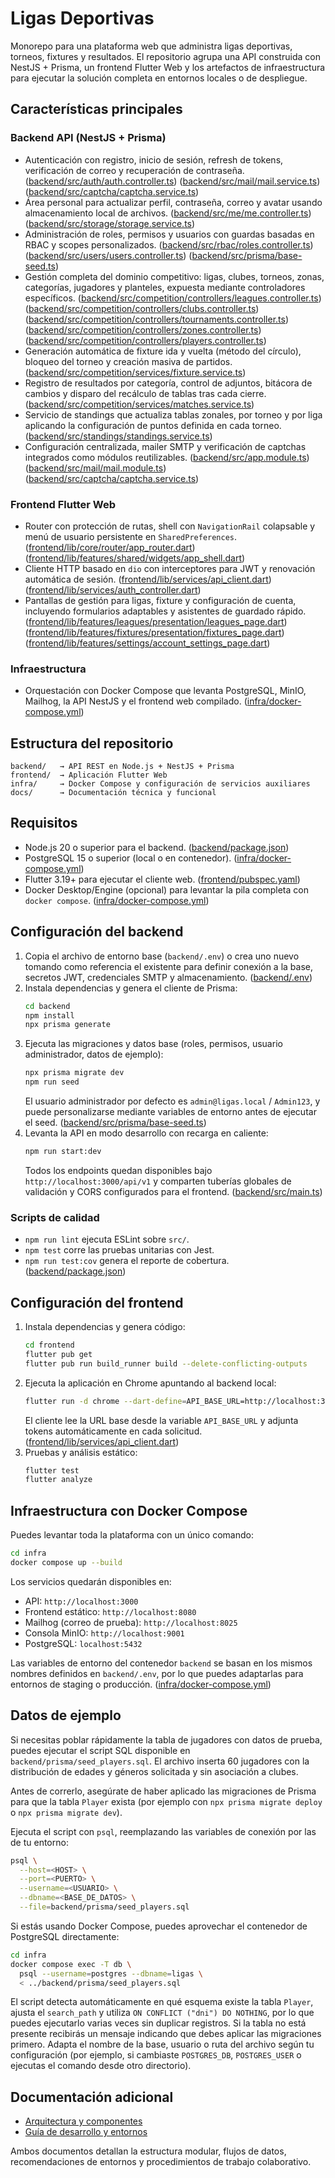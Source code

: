 # Ligas Deportivas

Monorepo para una plataforma web que administra ligas deportivas, torneos, fixtures y resultados. El repositorio agrupa una API construida con NestJS + Prisma, un frontend Flutter Web y los artefactos de infraestructura para ejecutar la solución completa en entornos locales o de despliegue.

## Características principales

### Backend API (NestJS + Prisma)
- Autenticación con registro, inicio de sesión, refresh de tokens, verificación de correo y recuperación de contraseña. ([backend/src/auth/auth.controller.ts](backend/src/auth/auth.controller.ts)) ([backend/src/mail/mail.service.ts](backend/src/mail/mail.service.ts)) ([backend/src/captcha/captcha.service.ts](backend/src/captcha/captcha.service.ts))
- Área personal para actualizar perfil, contraseña, correo y avatar usando almacenamiento local de archivos. ([backend/src/me/me.controller.ts](backend/src/me/me.controller.ts)) ([backend/src/storage/storage.service.ts](backend/src/storage/storage.service.ts))
- Administración de roles, permisos y usuarios con guardas basadas en RBAC y scopes personalizados. ([backend/src/rbac/roles.controller.ts](backend/src/rbac/roles.controller.ts)) ([backend/src/users/users.controller.ts](backend/src/users/users.controller.ts)) ([backend/src/prisma/base-seed.ts](backend/src/prisma/base-seed.ts))
- Gestión completa del dominio competitivo: ligas, clubes, torneos, zonas, categorías, jugadores y planteles, expuesta mediante controladores específicos. ([backend/src/competition/controllers/leagues.controller.ts](backend/src/competition/controllers/leagues.controller.ts)) ([backend/src/competition/controllers/clubs.controller.ts](backend/src/competition/controllers/clubs.controller.ts)) ([backend/src/competition/controllers/tournaments.controller.ts](backend/src/competition/controllers/tournaments.controller.ts)) ([backend/src/competition/controllers/zones.controller.ts](backend/src/competition/controllers/zones.controller.ts)) ([backend/src/competition/controllers/players.controller.ts](backend/src/competition/controllers/players.controller.ts))
- Generación automática de fixture ida y vuelta (método del círculo), bloqueo del torneo y creación masiva de partidos. ([backend/src/competition/services/fixture.service.ts](backend/src/competition/services/fixture.service.ts))
- Registro de resultados por categoría, control de adjuntos, bitácora de cambios y disparo del recálculo de tablas tras cada cierre. ([backend/src/competition/services/matches.service.ts](backend/src/competition/services/matches.service.ts))
- Servicio de standings que actualiza tablas zonales, por torneo y por liga aplicando la configuración de puntos definida en cada torneo. ([backend/src/standings/standings.service.ts](backend/src/standings/standings.service.ts))
- Configuración centralizada, mailer SMTP y verificación de captchas integrados como módulos reutilizables. ([backend/src/app.module.ts](backend/src/app.module.ts)) ([backend/src/mail/mail.module.ts](backend/src/mail/mail.module.ts)) ([backend/src/captcha/captcha.service.ts](backend/src/captcha/captcha.service.ts))

### Frontend Flutter Web
- Router con protección de rutas, shell con `NavigationRail` colapsable y menú de usuario persistente en `SharedPreferences`. ([frontend/lib/core/router/app_router.dart](frontend/lib/core/router/app_router.dart)) ([frontend/lib/features/shared/widgets/app_shell.dart](frontend/lib/features/shared/widgets/app_shell.dart))
- Cliente HTTP basado en `dio` con interceptores para JWT y renovación automática de sesión. ([frontend/lib/services/api_client.dart](frontend/lib/services/api_client.dart)) ([frontend/lib/services/auth_controller.dart](frontend/lib/services/auth_controller.dart))
- Pantallas de gestión para ligas, fixture y configuración de cuenta, incluyendo formularios adaptables y asistentes de guardado rápido. ([frontend/lib/features/leagues/presentation/leagues_page.dart](frontend/lib/features/leagues/presentation/leagues_page.dart)) ([frontend/lib/features/fixtures/presentation/fixtures_page.dart](frontend/lib/features/fixtures/presentation/fixtures_page.dart)) ([frontend/lib/features/settings/account_settings_page.dart](frontend/lib/features/settings/account_settings_page.dart))

### Infraestructura
- Orquestación con Docker Compose que levanta PostgreSQL, MinIO, Mailhog, la API NestJS y el frontend web compilado. ([infra/docker-compose.yml](infra/docker-compose.yml))

## Estructura del repositorio

```
backend/   → API REST en Node.js + NestJS + Prisma
frontend/  → Aplicación Flutter Web
infra/     → Docker Compose y configuración de servicios auxiliares
docs/      → Documentación técnica y funcional
```

## Requisitos

- Node.js 20 o superior para el backend. ([backend/package.json](backend/package.json))
- PostgreSQL 15 o superior (local o en contenedor). ([infra/docker-compose.yml](infra/docker-compose.yml))
- Flutter 3.19+ para ejecutar el cliente web. ([frontend/pubspec.yaml](frontend/pubspec.yaml))
- Docker Desktop/Engine (opcional) para levantar la pila completa con `docker compose`. ([infra/docker-compose.yml](infra/docker-compose.yml))

## Configuración del backend

1. Copia el archivo de entorno base (`backend/.env`) o crea uno nuevo tomando como referencia el existente para definir conexión a la base, secretos JWT, credenciales SMTP y almacenamiento. ([backend/.env](backend/.env))
2. Instala dependencias y genera el cliente de Prisma:
   ```bash
   cd backend
   npm install
   npx prisma generate
   ```
3. Ejecuta las migraciones y datos base (roles, permisos, usuario administrador, datos de ejemplo):
   ```bash
   npx prisma migrate dev
   npm run seed
   ```
   El usuario administrador por defecto es `admin@ligas.local` / `Admin123`, y puede personalizarse mediante variables de entorno antes de ejecutar el seed. ([backend/src/prisma/base-seed.ts](backend/src/prisma/base-seed.ts))
4. Levanta la API en modo desarrollo con recarga en caliente:
   ```bash
   npm run start:dev
   ```
   Todos los endpoints quedan disponibles bajo `http://localhost:3000/api/v1` y comparten tuberías globales de validación y CORS configurados para el frontend. ([backend/src/main.ts](backend/src/main.ts))

### Scripts de calidad

- `npm run lint` ejecuta ESLint sobre `src/`.
- `npm test` corre las pruebas unitarias con Jest.
- `npm run test:cov` genera el reporte de cobertura. ([backend/package.json](backend/package.json))

## Configuración del frontend

1. Instala dependencias y genera código:
   ```bash
   cd frontend
   flutter pub get
   flutter pub run build_runner build --delete-conflicting-outputs
   ```
2. Ejecuta la aplicación en Chrome apuntando al backend local:
   ```bash
   flutter run -d chrome --dart-define=API_BASE_URL=http://localhost:3000/api/v1
   ```
   El cliente lee la URL base desde la variable `API_BASE_URL` y adjunta tokens automáticamente en cada solicitud. ([frontend/lib/services/api_client.dart](frontend/lib/services/api_client.dart))
3. Pruebas y análisis estático:
   ```bash
   flutter test
   flutter analyze
   ```

## Infraestructura con Docker Compose

Puedes levantar toda la plataforma con un único comando:

```bash
cd infra
docker compose up --build
```

Los servicios quedarán disponibles en:
- API: `http://localhost:3000`
- Frontend estático: `http://localhost:8080`
- Mailhog (correo de prueba): `http://localhost:8025`
- Consola MinIO: `http://localhost:9001`
- PostgreSQL: `localhost:5432`

Las variables de entorno del contenedor `backend` se basan en los mismos nombres definidos en `backend/.env`, por lo que puedes adaptarlas para entornos de staging o producción. ([infra/docker-compose.yml](infra/docker-compose.yml))

## Datos de ejemplo

Si necesitas poblar rápidamente la tabla de jugadores con datos de prueba, puedes ejecutar el script SQL disponible en `backend/prisma/seed_players.sql`. El archivo inserta 60 jugadores con la distribución de edades y géneros solicitada y sin asociación a clubes.

Antes de correrlo, asegúrate de haber aplicado las migraciones de Prisma para que la tabla `Player` exista (por ejemplo con `npx prisma migrate deploy` o `npx prisma migrate dev`).

Ejecuta el script con `psql`, reemplazando las variables de conexión por las de tu entorno:

```bash
psql \
  --host=<HOST> \
  --port=<PUERTO> \
  --username=<USUARIO> \
  --dbname=<BASE_DE_DATOS> \
  --file=backend/prisma/seed_players.sql
```

Si estás usando Docker Compose, puedes aprovechar el contenedor de PostgreSQL directamente:

```bash
cd infra
docker compose exec -T db \
  psql --username=postgres --dbname=ligas \
  < ../backend/prisma/seed_players.sql
```

El script detecta automáticamente en qué esquema existe la tabla `Player`, ajusta el `search_path` y utiliza `ON CONFLICT ("dni") DO NOTHING`, por lo que puedes ejecutarlo varias veces sin duplicar registros. Si la tabla no está presente recibirás un mensaje indicando que debes aplicar las migraciones primero. Adapta el nombre de la base, usuario o ruta del archivo según tu configuración (por ejemplo, si cambiaste `POSTGRES_DB`, `POSTGRES_USER` o ejecutas el comando desde otro directorio).

## Documentación adicional

- [Arquitectura y componentes](docs/architecture.md)
- [Guía de desarrollo y entornos](docs/desarrollo-entornos.md)

Ambos documentos detallan la estructura modular, flujos de datos, recomendaciones de entornos y procedimientos de trabajo colaborativo.
